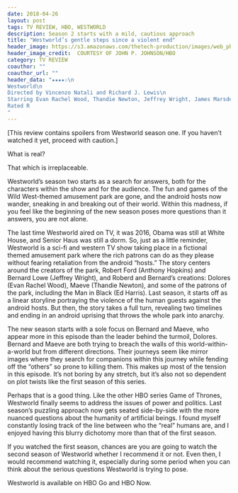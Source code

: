 ```yaml
---
date: 2018-04-26
layout: post
tags: TV REVIEW, HBO, WESTWORLD
description: Season 2 starts with a mild, cautious approach
title: "Westworld’s gentle steps since a violent end"
header_image: https://s3.amazonaws.com/thetech-production/images/web_photos/web/8562_Ivy_Li_-_Westworld_Press_Photo.jpg?1524607129
header_image_credit:  COURTESY OF JOHN P. JOHNSON/HBO 
category: TV REVIEW
coauthor: ""
coauthor_url: ""
header_data: "★★★★✩\n
Westworld\n
Directed by Vincenzo Natali and Richard J. Lewis\n
Starring Evan Rachel Wood, Thandie Newton, Jeffrey Wright, James Marsden\n
Rated R
"
---
```


[This review contains spoilers from Westworld season one. If you haven’t watched it yet, proceed with caution.]

What is real?

That which is irreplaceable.
<!--break-->
Westworld’s season two starts as a search for answers, both for the characters within the show and for the audience. The fun and games of the Wild West-themed amusement park are gone, and the android hosts now wander, sneaking in and breaking out of their world. Within this madness, if you feel like the beginning of the new season poses more questions than it answers, you are not alone.

The last time Westworld aired on TV, it was 2016, Obama was still at White House, and Senior Haus was still a dorm. So, just as a little reminder, Westworld is a sci-fi and western TV show taking place in a fictional themed amusement park where the rich patrons can do as they please without fearing retaliation from the android “hosts.” The story centers around the creators of the park, Robert Ford (Anthony Hopkins) and Bernard Lowe (Jeffrey Wright), and Roberd and Bernard’s creations: Dolores (Evan Rachel Wood), Maeve (Thandie Newton), and some of the patrons of the park, including the Man in Black (Ed Harris). Last season, it starts off as a linear storyline portraying the violence of the human guests against the android hosts. But then, the story takes a full turn, revealing two timelines and ending in an android uprising that throws the whole park into anarchy.

The new season starts with a sole focus on Bernard and Maeve, who appear more in this episode than the leader behind the turmoil, Dolores. Bernard and Maeve are both trying to breach the walls of this world-within-a-world but from different directions. Their journeys seem like mirror images where they search for companions within this journey while fending off the “others” so prone to killing them. This makes up most of the tension in this episode. It’s not boring by any stretch, but it’s also not so dependent on plot twists like the first season of this series.

Perhaps that is a good thing. Like the other HBO series Game of Thrones, Westworld finally seems to address the issues of power and politics. Last season’s puzzling approach now gets seated side-by-side with the more nuanced questions about the humanity of artificial beings. I found myself constantly losing track of the line between who the “real” humans are, and I enjoyed having this blurry dichotomy more than that of the first season.

If you watched the first season, chances are you are going to watch the second season of Westworld whether I recommend it or not. Even then, I would recommend watching it, especially during some period when you can think about the serious questions Westworld is trying to pose.

Westworld is available on HBO Go and HBO Now.